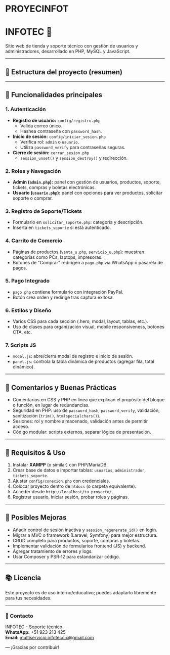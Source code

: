 # PROYECINFOT
# INFOTEC 🚀

Sitio web de tienda y soporte técnico con gestión de usuarios y administradores, desarrollado en PHP, MySQL y JavaScript.

---

## 📁 Estructura del proyecto (resumen)


---

## 📌 Funcionalidades principales

### 1. **Autenticación**
- **Registro de usuario:** `config/registro.php`
  - Valida correo único.
  - Hashea contraseña con `password_hash`.
- **Inicio de sesión:** `config/iniciar_sesion.php`
  - Verifica rol: `admin` o `usuario`.
  - Utiliza `password_verify` para contraseñas seguras.
- **Cierre de sesión:** `cerrar_sesion.php`
  - `session_unset()` y `session_destroy()` y redirección.

### 2. **Roles y Navegación**
- **Admin (`admin.php`):** panel con gestión de usuarios, productos, soporte, tickets, compras y boletas electrónicas.
- **Usuario (`usuario.php`):** panel con opciones para ver productos, solicitar soporte o comprar.

### 3. **Registro de Soporte/Tickets**
- Formulario en `solicitar_soporte.php`: categoría y descripción.
- Inserta en `tickets_soporte` si está autenticado.

### 4. **Carrito de Comercio**
- Páginas de productos (`venta_u.php`, `servicio_u.php`): muestran categorías como PCs, laptops, impresoras.
- Botones de "Comprar" redirigen a `pago.php` vía WhatsApp o pasarela de pagos.

### 5. **Pago Integrado**
- `pago.php` contiene formulario con integración PayPal.
- Botón crea orden y redirige tras captura exitosa.

### 6. **Estilos y Diseño**
- Varios CSS para cada sección (.hero, modal, layout, tablas, etc.).
- Uso de clases para organización visual, mobile responsiveness, botones CTA, etc.

### 7. **Scripts JS**
- `modal.js`: abre/cierra modal de registro e inicio de sesión.
- `panel.js`: controla la tabla dinámica de productos (agregar fila, total dinámico).

---

## 💬 Comentarios y Buenas Prácticas

- Comentarios en CSS y PHP en línea que explican el propósito del bloque o función, en lugar de redundancias.
- Seguridad en PHP: uso de `password_hash`, `password_verify`, validación, sanitización (`trim()`, `htmlspecialchars()`).
- Sesiones: rol y nombre almacenado, validación antes de permitir acceso.
- Código modular: scripts externos, separar lógica de presentación.

---

## 🚀 Requisitos & Uso

1. Instalar **XAMPP** (o similar) con PHP/MariaDB.
2. Crear base de datos e importar tablas: `usuarios`, `administrador`, `tickets_soporte`.
3. Ajustar `config/conexion.php` con credenciales.
4. Colocar proyecto dentro de `htdocs` (o carpeta equivalente).
5. Acceder desde `http://localhost/tu_proyecto/`.
6. Registrar usuario, iniciar sesión, probar roles y páginas.

---

## 🧩 Posibles Mejoras

- Añadir control de sesión inactiva y `session_regenerate_id()` en login.
- Migrar a MVC o framework (Laravel, Symfony) para mejor estructura.
- CRUD completo para productos, soporte, compras y boletas.
- Implementar validación de formularios frontend (JS) y backend.
- Agregar tratamiento de errores y logs.
- Usar Composer y PSR‑12 para estandarizar código.

---

## 📚 Licencia

Este proyecto es de uso interno/educativo; puedes adaptarlo libremente para tus necesidades.

---

### 🔗 Contacto

INFOTEC - Soporte técnico  
**WhatsApp:** +51 923 213 425  
**Email:** multiservicio.infoteccix@gmail.com  

— ¡Gracias por contribuir!
